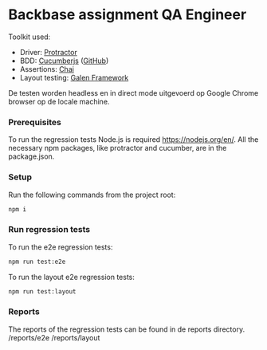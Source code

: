 # Backbase assignment QA Engineer

Toolkit used:
* Driver: [Protractor](http://www.protractortest.org)
* BDD: [Cucumberjs](https://cucumber.io) ([GitHub](https://github.com/cucumber/cucumber-js))
* Assertions: [Chai](http://chaijs.com)
* Layout testing: [Galen Framework](http://galenframework.com)  

De testen worden headless en in direct mode uitgevoerd op Google Chrome browser op de locale machine. 

### Prerequisites

To run the regression tests Node.js is required https://nodejs.org/en/. All the necessary npm packages, like protractor and cucumber, are in the package.json. 

### Setup
Run the following commands from the project root:
```bash
npm i
```
### Run regression tests
To run the e2e regression tests:
```bash
npm run test:e2e
```
To run the layout e2e regression tests:
```bash
npm run test:layout
```
### Reports
The reports of the regression tests can be found in de reports directory.
/reports/e2e
/reports/layout
